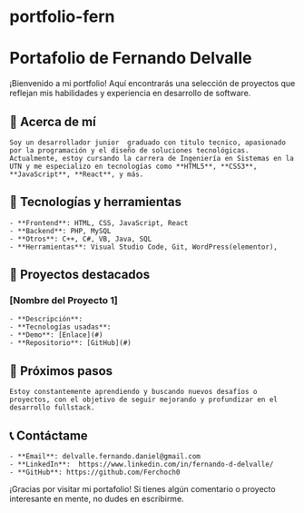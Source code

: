 # portfolio-fern

# Portafolio de Fernando Delvalle

¡Bienvenido a mi portfolio! Aquí encontrarás una selección de proyectos que reflejan mis habilidades y experiencia en desarrollo de software.

## 🌟 Acerca de mí
    Soy un desarrollador junior  graduado con titulo tecnico, apasionado por la programación y el diseño de soluciones tecnológicas. Actualmente, estoy cursando la carrera de Ingeniería en Sistemas en la UTN y me especializo en tecnologías como **HTML5**, **CSS3**, **JavaScript**, **React**, y más.

## 🚀 Tecnologías y herramientas
    - **Frontend**: HTML, CSS, JavaScript, React
    - **Backend**: PHP, MySQL
    - **Otros**: C++, C#, VB, Java, SQL
    - **Herramientas**: Visual Studio Code, Git, WordPress(elementor), 

## 📂 Proyectos destacados
### [Nombre del Proyecto 1]
    - **Descripción**: 
    - **Tecnologías usadas**: 
    - **Demo**: [Enlace](#)
    - **Repositorio**: [GitHub](#)

## 🎯 Próximos pasos
    Estoy constantemente aprendiendo y buscando nuevos desafíos o proyectos, con el objetivo de seguir mejorando y profundizar en el desarrollo fullstack.

## 📞 Contáctame
    - **Email**: delvalle.fernando.daniel@gmail.com
    - **LinkedIn**:  https://www.linkedin.com/in/fernando-d-delvalle/
    - **GitHub**: https://github.com/Ferchoch0

¡Gracias por visitar mi portafolio! Si tienes algún comentario o proyecto interesante en mente, no dudes en escribirme.
